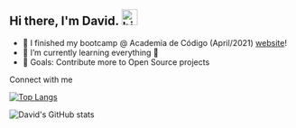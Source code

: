 ## Hi there, I'm David. <img alt="hi" width="28" src="https://c.tenor.com/yWSRmymbuBkAAAAC/waving-hi.gif" /> 

- 🔭 I finished my bootcamp @ Academia de Código (April/2021) [website]!
- 🌱 I’m currently learning everything 🤣
- 🥅 Goals: Contribute more to Open Source projects

Connect with me

[![Top Langs](https://github-readme-stats.vercel.app/api/top-langs/?username=Dnuns&layout=compact&theme=dracula&langs_count=10&&hide=Shell,Bacthfile)](https://github.com/anuraghazra/github-readme-stats)

![David's GitHub stats](https://github-readme-stats.vercel.app/api?username=Dnuns&show_icons=true&theme=dracula&layout=compact)

<br>

[website]: https://www.codeforall.cv
[linkedin]: https://linkedin.com/in/davsnuns
[portfolio]: https://dnuns.github.io/portfolio
